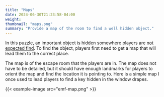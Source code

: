 ```yaml
---
title: "Maps"
date: 2024-06-30T21:23:58-04:00
weight:
thumbnail: "maps.png"
summary: "Provide a map of the room to find a well hidden object."
---
```


In this puzzle, an important object is hidden somewhere players are [not
expected find]. To find the object, players first need to get a map that
will lead them to the correct place.

The map is of the escape room that the players are in. The map does not
have to be detailed, but it should have enough landmarks for players to
orient the map and find the location it is pointing to. Here is a simple
map I once used to lead players to find a key hidden in the window drapes.

{{< example-image src="emf-map.png" >}}

[not expected find]: ../unfair-hiding-places/

